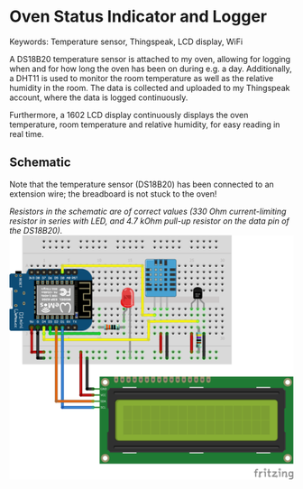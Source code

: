 # Oven Status Indicator and Logger
Keywords:
  Temperature sensor, Thingspeak, LCD display, WiFi

A DS18B20 temperature sensor is attached to my oven, allowing for logging when and for how long the oven has been on during e.g. a day. Additionally, a DHT11 is used to monitor the room temperature as well as the relative humidity in the room. The data is collected and uploaded to my Thingspeak account, where the data is logged continuously.

Furthermore, a 1602 LCD display continuously displays the oven temperature, room temperature and relative humidity, for easy reading in real time.


## Schematic
Note that the temperature sensor (DS18B20) has been connected to an extension wire; the breadboard is not stuck to the oven!

_Resistors in the schematic are of correct values (330 Ohm current-limiting resistor in series with LED, and 4.7 kOhm pull-up resistor on the data pin of the DS18B20)._
![Schematic](OvenStatus_bb.png?raw=true "Schematic")


